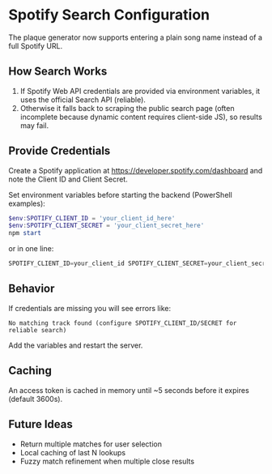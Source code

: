 # Spotify Search Configuration

The plaque generator now supports entering a plain song name instead of a full Spotify URL.

## How Search Works
1. If Spotify Web API credentials are provided via environment variables, it uses the official Search API (reliable).
2. Otherwise it falls back to scraping the public search page (often incomplete because dynamic content requires client-side JS), so results may fail.

## Provide Credentials
Create a Spotify application at https://developer.spotify.com/dashboard and note the Client ID and Client Secret.

Set environment variables before starting the backend (PowerShell examples):

```powershell
$env:SPOTIFY_CLIENT_ID = 'your_client_id_here'
$env:SPOTIFY_CLIENT_SECRET = 'your_client_secret_here'
npm start
```

or in one line:

```powershell
SPOTIFY_CLIENT_ID=your_client_id SPOTIFY_CLIENT_SECRET=your_client_secret node src/server.js
```

## Behavior
If credentials are missing you will see errors like:
```
No matching track found (configure SPOTIFY_CLIENT_ID/SECRET for reliable search)
```
Add the variables and restart the server.

## Caching
An access token is cached in memory until ~5 seconds before it expires (default 3600s).

## Future Ideas
- Return multiple matches for user selection
- Local caching of last N lookups
- Fuzzy match refinement when multiple close results
